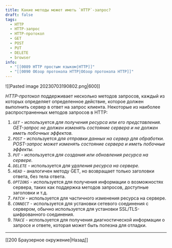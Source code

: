 ```yaml
---
title: Какие методы может иметь `HTTP`-запрос?
draft: false
tags:
  - HTTP
  - HTTP-запрос
  - HTTP-протокол
  - GET
  - POST
  - PUT
  - DELETE
  - browser
info:
  - "[[0089 HTTP простым языком|HTTP]]"
  - "[[0090 Обзор протокола HTTP|Обзор протокола HTTP]]"
---
```

![[Pasted image 20230703190802.png|600]]

_HTTP-протокол_ поддерживает несколько методов запросов, каждый из которых определяет определенное действие, которое должен выполнить сервер в ответ на запрос клиента. Некоторые из наиболее распространенных методов запросов в HTTP:

1. _`GET`_ - используется _для получения ресурса или его представления. GET-запрос не должен изменять состояние сервера и не должен иметь побочных эффектов._
2. _`POST`_ - используется _для отправки данных на сервер для обработки. POST-запрос может изменять состояние сервера и иметь побочные эффекты._
3. _`PUT`_ - используется _для создания или обновления ресурса на сервере._
4. _`DELETE`_ - используется _для удаления ресурса на сервере._
5. _`HEAD`_ - аналогичен методу GET, но возвращает только заголовки ответа, без тела ответа.
6. _`OPTIONS`_ - используется для получения информации о возможностях сервера, таких как поддержка методов запросов, доступные заголовки и т.д.
7. _`PATCH`_ - используется для частичного изменения ресурса на сервере.
8. _`CONNECT`_ - используется для установки сетевого соединения с сервером, обычно используется для установки SSL/TLS-шифрованного соединения.
9. _`TRACE`_ - используется для получения диагностической информации о запросе и ответе, которая может быть полезна для отладки.

---

[[200 Браузерное окружение|Назад]]